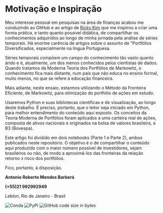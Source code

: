 # Motivação e Inspiração

Meu interesse pessoal em pesquisas na área de finanças acabou me conduzindo ao GitHub e ao artigo de [Ricky Kim](https://github.com/tthustla) que me inspirou a criar uma forma prática, e tanto quanto possível didática, de compartilhar os conhecimentos adquiridos ao longo de minha jornada pela análise de séries temporais. Há enorme carência de artigos sobre o assunto de "Portfólios Diversificados, especialmente na língua Portuguesa.

Séries temporais compõem um campo do conhecimento tão vasto quanto árido e é, atualmente, um dos menos conhecidos pelos cientistas de dados. Quando tratamos da Moderna Teoria dos Portfólios de Markowitz, o conhecimento fica mais distante, num país que não educa no ensino formal, muito menos, no que se refere à educação financeira. 

Mais adiante, neste ensaio, estarmos utilizando o Método da Fronteira Eficiente, de Markowitz, para otimização do portfólio de ações em estudo.

Usaremos Python e suas bibliotecas científicas e de visualização, ao longo deste trabalho. É preciso, portanto, que o leitor seja iniciado em Python, para melhor entendimento do conteúdo aqui exposto.  Os conceitos da Teoria Moderna de Portfólios foram aplicados a uma carteira real de ações, composta de ativos nacionais e originados na bolsa de valores brasileira, a B3 (Bovespa). 

Este artigo foi dividido em dois notebooks (Parte 1 e Parte 2), ambos publicados neste repositório. O objetivo é o de compartilhar o conteúdo aqui produzido com o maior número possível de investidores, sejam brasileiros ou não, de modo a aproximá-los das fronteiras da relação retorno x risco dos portfólios.

Fico, portanto, à disposição.

**Antonio Roberto Mendes Barberá**

**(+55)21 992992949**

Leblon, Rio de Janeiro - Brasil

![Conda](https://img.shields.io/conda/v/conda-forge/python?color=%2301FFF3&label=conda&logo=ANACONDA&logoColor=%2301FFF3&style=plastic)
![PyPI](https://img.shields.io/pypi/v/nine?color=%2323B8F9%20&logo=PyPI&logoColor=%2323B8F9%20&style=plastic)
![GitHub code size in bytes](https://img.shields.io/github/languages/code-size/arbarbera/Curricula-Processing-Resumes?color=%23FFC300&logo=GITHUB&logoColor=%23FFC300&style=plastic)
